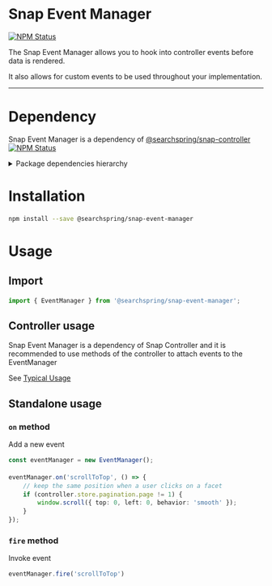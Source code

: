 # Snap Event Manager

<a href="https://www.npmjs.com/package/@searchspring/snap-event-manager"><img alt="NPM Status" src="https://img.shields.io/npm/v/@searchspring/snap-event-manager.svg?style=flat"></a>

The Snap Event Manager allows you to hook into controller events before data is rendered.

It also allows for custom events to be used throughout your implementation.

---

# Dependency

Snap Event Manager is a dependency of [@searchspring/snap-controller](../snap-controller) <a href="https://www.npmjs.com/package/@searchspring/snap-controller"><img alt="NPM Status" src="https://img.shields.io/npm/v/@searchspring/snap-controller.svg?style=flat"></a>


<details>
    <summary>Package dependencies hierarchy</summary>
    <br/>
    <img src="../../images/snap-dependencies.jpg"/>
</details>


# Installation

```bash
npm install --save @searchspring/snap-event-manager
```

# Usage
## Import
```typescript
import { EventManager } from '@searchspring/snap-event-manager';
```
## Controller usage
Snap Event Manager is a dependency of Snap Controller and it is recommended to use methods of the controller to attach events to the EventManager

See [Typical Usage](../../README.md#TypicalUsage)

## Standalone usage
### `on` method
Add a new event

```typescript
const eventManager = new EventManager();

eventManager.on('scrollToTop', () => {
    // keep the same position when a user clicks on a facet
	if (controller.store.pagination.page != 1) {
        window.scroll({ top: 0, left: 0, behavior: 'smooth' });
    }
});
```

### `fire` method
Invoke event

```typescript
eventManager.fire('scrollToTop')
```

